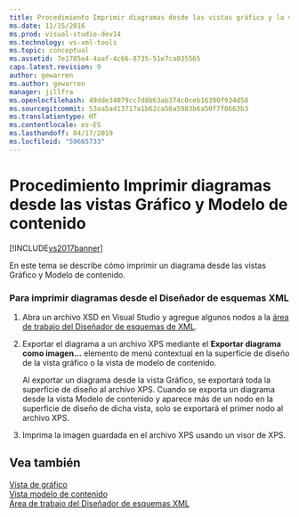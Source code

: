 ```yaml
---
title: Procedimiento Imprimir diagramas desde las vistas gráfico y la vista de modelo de contenido | Documentos de Microsoft
ms.date: 11/15/2016
ms.prod: visual-studio-dev14
ms.technology: vs-xml-tools
ms.topic: conceptual
ms.assetid: 7e1785e4-4aaf-4c66-8735-51e7ca035565
caps.latest.revision: 9
author: gewarren
ms.author: gewarren
manager: jillfra
ms.openlocfilehash: 49dde34079cc7d8b63ab374c0ceb16390f934d58
ms.sourcegitcommit: 53aa5a413717a1b62ca56a5983b6a50f7f0663b3
ms.translationtype: HT
ms.contentlocale: es-ES
ms.lasthandoff: 04/17/2019
ms.locfileid: "59665733"
---
```

# <a name="how-to-print-diagrams-from-the-graph-view-and-the-content-model-view"></a>Procedimiento Imprimir diagramas desde las vistas Gráfico y Modelo de contenido
[!INCLUDE[vs2017banner](../includes/vs2017banner.md)]

En este tema se describe cómo imprimir un diagrama desde las vistas Gráfico y Modelo de contenido.  
  
### <a name="to-print-diagrams-from-the-xml-schema-designer"></a>Para imprimir diagramas desde el Diseñador de esquemas XML  
  
1.  Abra un archivo XSD en Visual Studio y agregue algunos nodos a la [área de trabajo del Diseñador de esquemas de XML](../xml-tools/xml-schema-designer-workspace.md).  
  
2.  Exportar el diagrama a un archivo XPS mediante el **Exportar diagrama como imagen...** elemento de menú contextual en la superficie de diseño de la vista gráfico o la vista de modelo de contenido.  
  
     Al exportar un diagrama desde la vista Gráfico, se exportará toda la superficie de diseño al archivo XPS. Cuando se exporta un diagrama desde la vista Modelo de contenido y aparece más de un nodo en la superficie de diseño de dicha vista, solo se exportará el primer nodo al archivo XPS.  
  
3.  Imprima la imagen guardada en el archivo XPS usando un visor de XPS.  
  
## <a name="see-also"></a>Vea también  
 [Vista de gráfico](../xml-tools/graph-view.md)   
 [Vista modelo de contenido](../xml-tools/content-model-view.md)   
 [Área de trabajo del Diseñador de esquemas XML](../xml-tools/xml-schema-designer-workspace.md)
